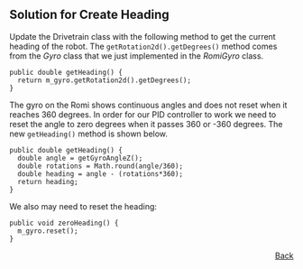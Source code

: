 ## Solution for Create Heading

Update the Drivetrain class with the following method to get the current heading of the robot.  The `getRotation2d().getDegrees()` method comes from the *Gyro* class that we just implemented in the *RomiGyro* class.

    public double getHeading() {
      return m_gyro.getRotation2d().getDegrees();
    }

The gyro on the Romi shows continuous angles and does not reset when it reaches 360 degrees.  In order for our PID controller to work we need to reset the angle to zero degrees when it passes 360 or -360 degrees.  The new `getHeading()` method is shown below.

    public double getHeading() {
      double angle = getGyroAngleZ();
      double rotations = Math.round(angle/360);
      double heading = angle - (rotations*360);
      return heading;
    }

We also may need to reset the heading:

    public void zeroHeading() {
      m_gyro.reset();
    }

<span style="float:right">
<a href="romiSubsystems">Back</a></span></h3>